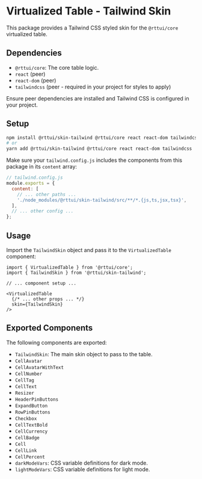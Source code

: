 # Virtualized Table - Tailwind Skin

This package provides a Tailwind CSS styled skin for the `@rttui/core` virtualized table.

## Dependencies

- `@rttui/core`: The core table logic.
- `react` (peer)
- `react-dom` (peer)
- `tailwindcss` (peer - required in your project for styles to apply)

Ensure peer dependencies are installed and Tailwind CSS is configured in your project.

## Setup

```bash
npm install @rttui/skin-tailwind @rttui/core react react-dom tailwindcss
# or
yarn add @rttui/skin-tailwind @rttui/core react react-dom tailwindcss
```

Make sure your `tailwind.config.js` includes the components from this package in its `content` array:

```js
// tailwind.config.js
module.exports = {
  content: [
    // ... other paths ...
    './node_modules/@rttui/skin-tailwind/src/**/*.{js,ts,jsx,tsx}',
  ],
  // ... other config ...
};
```

## Usage

Import the `TailwindSkin` object and pass it to the `VirtualizedTable` component:

```tsx
import { VirtualizedTable } from '@rttui/core';
import { TailwindSkin } from '@rttui/skin-tailwind';

// ... component setup ...

<VirtualizedTable
  {/* ... other props ... */}
  skin={TailwindSkin}
/>
```

## Exported Components

The following components are exported:

- `TailwindSkin`: The main skin object to pass to the table.
- `CellAvatar`
- `CellAvatarWithText`
- `CellNumber`
- `CellTag`
- `CellText`
- `Resizer`
- `HeaderPinButtons`
- `ExpandButton`
- `RowPinButtons`
- `Checkbox`
- `CellTextBold`
- `CellCurrency`
- `CellBadge`
- `Cell`
- `CellLink`
- `CellPercent`
- `darkModeVars`: CSS variable definitions for dark mode.
- `lightModeVars`: CSS variable definitions for light mode.

